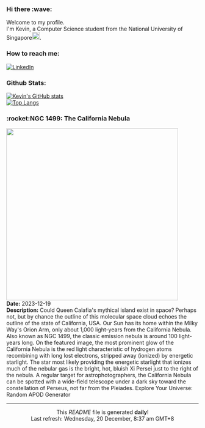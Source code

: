 <h3>Hi there :wave:</h3>

Welcome to my profile.   
I'm Kevin, a Computer Science student from the National University of Singapore<img src="https://img.icons8.com/color/96/000000/singapore-circular.png" width="20px"/>.</p>

<h3>How to reach me: </h3>
<a href="https://www.linkedin.com/in/kevin-foong/"><img alt="LinkedIn" src="https://img.shields.io/badge/linkedin-%230077B5.svg?&style=for-the-badge&logo=linkedin&logoColor=white" /></a> 

<h3>Github Stats: </h3> 

[![Kevin's GitHub stats](https://github-readme-stats.vercel.app/api?username=kevin9foong&theme=tokyonight)](https://github.com/anuraghazra/github-readme-stats) <br/>
[![Top Langs](https://github-readme-stats.vercel.app/api/top-langs/?username=kevin9foong&layout=compact&theme=tokyonight)](https://github.com/anuraghazra/github-readme-stats)

<h3>:rocket:NGC 1499: The California Nebula</h3> 
<img width="450" src="https:&#x2F;&#x2F;apod.nasa.gov&#x2F;apod&#x2F;image&#x2F;2312&#x2F;CalNeb_Powell_3923.jpg" /><br/>
<b>Date:</b> 2023-12-19<br/>
<b>Description:</b> Could Queen Calafia&#39;s mythical island exist in space? Perhaps not, but by chance the outline of this molecular space cloud echoes the outline of the state of California, USA. Our Sun has its home within the Milky Way&#39;s Orion Arm, only about 1,000 light-years from the California Nebula. Also known as NGC 1499, the classic emission nebula is around 100 light-years long. On the featured image, the most prominent glow of the California Nebula is the red light characteristic of hydrogen atoms recombining with long lost electrons, stripped away (ionized) by energetic starlight. The star most likely providing the energetic starlight that ionizes much of the nebular gas is the bright, hot, bluish Xi Persei just to the right of the nebula.  A regular target for astrophotographers, the California Nebula can be spotted with a wide-field telescope under a dark sky toward the constellation of Perseus, not far from the Pleiades.   Explore Your Universe: Random APOD Generator<br/>

------------
<p align="center">This <i>README</i> file is generated <b>daily</b>!</br>
Last refresh: Wednesday, 20 December, 8:37 am GMT+8<br />